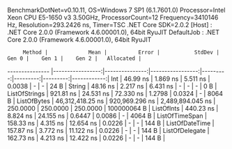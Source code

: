 
BenchmarkDotNet=v0.10.11, OS=Windows 7 SP1 (6.1.7601.0)
Processor=Intel Xeon CPU E5-1650 v3 3.50GHz, ProcessorCount=12
Frequency=3410146 Hz, Resolution=293.2426 ns, Timer=TSC
.NET Core SDK=2.0.2
  [Host]     : .NET Core 2.0.0 (Framework 4.6.00001.0), 64bit RyuJIT
  DefaultJob : .NET Core 2.0.0 (Framework 4.6.00001.0), 64bit RyuJIT


         Method |             Mean |          Error |           StdDev |    Gen 0 |    Gen 1 |    Gen 2 |   Allocated |
--------------- |-----------------:|---------------:|-----------------:|---------:|---------:|---------:|------------:|
            Int |         46.99 ns |       1.869 ns |         5.511 ns |   0.0038 |        - |        - |        24 B |
         String |         48.16 ns |       2.217 ns |         6.431 ns |        - |        - |        - |         0 B |
  ListOfStrings |        921.81 ns |      24.531 ns |        72.330 ns |   1.2798 |   0.0324 |        - |      8064 B |
    ListOfBytes | 46,312,418.25 ns | 920,969.296 ns | 2,489,894.045 ns | 250.0000 | 250.0000 | 250.0000 | 100000064 B |
     ListOfInts |        440.23 ns |       8.824 ns |        24.155 ns |   0.6447 |   0.0086 |        - |      4064 B |
 ListOfTimeSpan |        158.33 ns |       4.315 ns |        12.654 ns |   0.0226 |        - |        - |       144 B |
 ListOfDateTime |        157.87 ns |       3.772 ns |        11.122 ns |   0.0226 |        - |        - |       144 B |
 ListOfDelegate |        162.73 ns |       4.213 ns |        12.422 ns |   0.0226 |        - |        - |       144 B |
